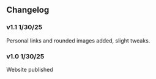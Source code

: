 ## Changelog

### v1.1 1/30/25
Personal links and rounded images added, slight tweaks.

### v1.0 1/30/25
Website published
